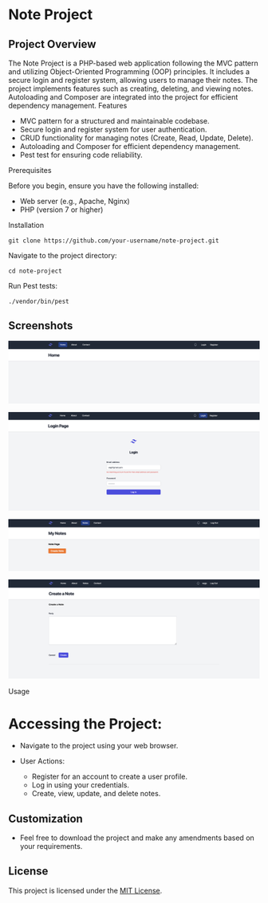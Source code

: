 # Note Project
## Project Overview

The Note Project is a PHP-based web application following the MVC pattern and utilizing Object-Oriented Programming (OOP) principles. It includes a secure login and register system, allowing users to manage their notes. The project implements features such as creating, deleting, and viewing notes. Autoloading and Composer are integrated into the project for efficient dependency management.
Features

  - MVC pattern for a structured and maintainable codebase.
  - Secure login and register system for user authentication.
  - CRUD functionality for managing notes (Create, Read, Update, Delete).
  - Autoloading and Composer for efficient dependency management.
  - Pest test for ensuring code reliability.

Prerequisites

Before you begin, ensure you have the following installed:

-  Web server (e.g., Apache, Nginx)
-  PHP (version 7 or higher)

Installation

    git clone https://github.com/your-username/note-project.git

Navigate to the project directory:

    cd note-project

Run Pest tests:

    ./vendor/bin/pest
    
## Screenshots

![](example-images/image1.png)

![](example-images/image2.png)    

![](example-images/image3.png)    

![](example-images/image4.png)    

Usage

# Accessing the Project:

  - Navigate to the project using your web browser.

  - User Actions:
      - Register for an account to create a user profile.
      - Log in using your credentials.
      - Create, view, update, and delete notes.

## Customization

  - Feel free to download the project and make any amendments based on your requirements.

## License

This project is licensed under the [MIT License](LICENSE).



